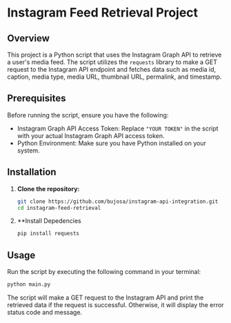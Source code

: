 # Instagram Feed Retrieval Project

## Overview

This project is a Python script that uses the Instagram Graph API to retrieve a user's media feed. The script utilizes the `requests` library to make a GET request to the Instagram API endpoint and fetches data such as media id, caption, media type, media URL, thumbnail URL, permalink, and timestamp.

## Prerequisites

Before running the script, ensure you have the following:

- Instagram Graph API Access Token: Replace `"YOUR TOKEN"` in the script with your actual Instagram Graph API access token.
- Python Environment: Make sure you have Python installed on your system.

## Installation

1. **Clone the repository:**

   ```bash
   git clone https://github.com/bujosa/instagram-api-integration.git
   cd instagram-feed-retrieval
   ```
2. **Install Depedencies
   
   ```bash
   pip install requests
   ```

## Usage

Run the script by executing the following command in your terminal:

```bash
python main.py
```

The script will make a GET request to the Instagram API and print the retrieved data if the request is successful. Otherwise, it will display the error status code and message.


